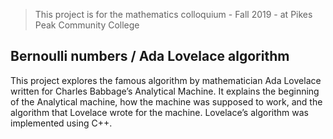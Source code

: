 >This project is for the mathematics colloquium - Fall 2019 - at Pikes Peak Community College  

## Bernoulli numbers / Ada Lovelace algorithm

This project explores the famous algorithm by mathematician Ada Lovelace written for Charles Babbage’s Analytical Machine. It explains the beginning of the Analytical machine, how the machine was supposed to work, and the algorithm that Lovelace wrote for the machine. Lovelace’s algorithm was implemented using C++. 
